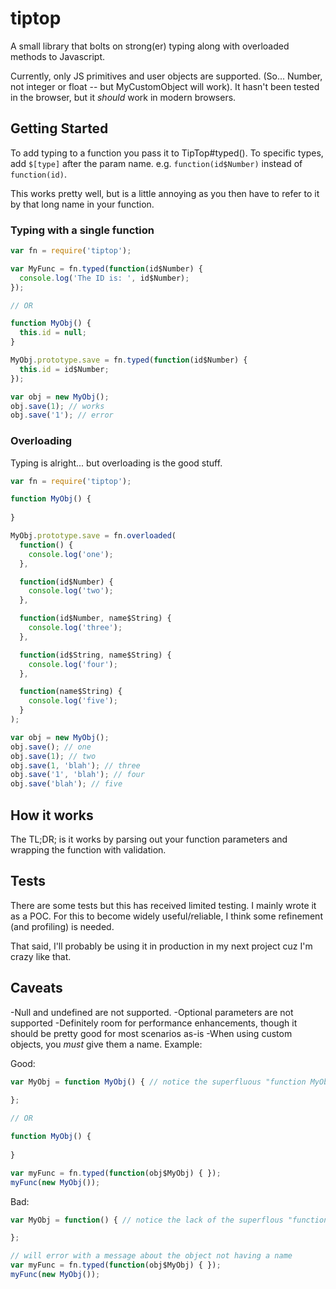 tiptop
======

A small library that bolts on strong(er) typing along with overloaded methods to Javascript.  

Currently, only JS primitives and user objects are supported. (So... Number, not integer or float -- but MyCustomObject will work).  It hasn't been tested in the browser, but it _should_ work in modern browsers.  

## Getting Started

To add typing to a function you pass it to TipTop#typed().  To specific types, add `$[type]` after the param name.  e.g. `function(id$Number)` instead of `function(id)`.

This works pretty well, but is a little annoying as you then have to refer to it by that long name in your function.

### Typing with a single function

```javascript
var fn = require('tiptop');

var MyFunc = fn.typed(function(id$Number) {
  console.log('The ID is: ', id$Number);
});

// OR

function MyObj() {
  this.id = null;
}

MyObj.prototype.save = fn.typed(function(id$Number) {
  this.id = id$Number;
});

var obj = new MyObj();
obj.save(1); // works
obj.save('1'); // error
```

### Overloading

Typing is alright... but overloading is the good stuff.

```javascript
var fn = require('tiptop');

function MyObj() {
  
}

MyObj.prototype.save = fn.overloaded(
  function() {
    console.log('one');
  },

  function(id$Number) {
    console.log('two');
  },

  function(id$Number, name$String) {
    console.log('three');
  },

  function(id$String, name$String) {
    console.log('four');
  },

  function(name$String) {
    console.log('five');
  }
);

var obj = new MyObj();
obj.save(); // one
obj.save(1); // two
obj.save(1, 'blah'); // three
obj.save('1', 'blah'); // four
obj.save('blah'); // five
```

## How it works

The TL;DR; is it works by parsing out your function parameters and wrapping the function with validation. 

## Tests

There are some tests but this has received limited testing.  I mainly wrote it as a POC.  For this to become widely useful/reliable, I think some refinement (and profiling) is needed.

That said, I'll probably be using it in production in my next project cuz I'm crazy like that.

## Caveats

-Null and undefined are not supported. 
-Optional parameters are not supported
-Definitely room for performance enhancements, though it should be pretty good for most scenarios as-is
-When using custom objects, you *must* give them a name. Example:

Good:
```javascript
var MyObj = function MyObj() { // notice the superfluous "function MyObj()"
  
};

// OR

function MyObj() {
  
}

var myFunc = fn.typed(function(obj$MyObj) { });
myFunc(new MyObj());
```

Bad:
```javascript
var MyObj = function() { // notice the lack of the superflous "function MyObj()"

};

// will error with a message about the object not having a name
var myFunc = fn.typed(function(obj$MyObj) { });
myFunc(new MyObj());
```
